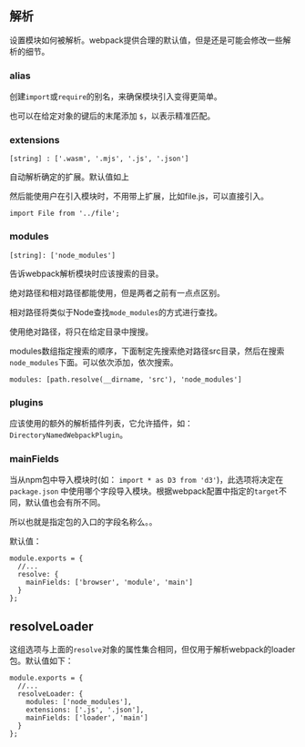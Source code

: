 ## 解析

设置模块如何被解析。webpack提供合理的默认值，但是还是可能会修改一些解析的细节。



### alias

创建`import`或`require`的别名，来确保模块引入变得更简单。

也可以在给定对象的键后的末尾添加 `$`，以表示精准匹配。



### extensions

```
[string] : ['.wasm', '.mjs', '.js', '.json']
```

自动解析确定的扩展。默认值如上



然后能使用户在引入模块时，不用带上扩展，比如file.js，可以直接引入。

```
import File from '../file';
```



### modules

```
[string]: ['node_modules']
```

告诉webpack解析模块时应该搜索的目录。

绝对路径和相对路径都能使用，但是两者之前有一点点区别。

相对路径将类似于Node查找`mode_modules`的方式进行查找。

使用绝对路径，将只在给定目录中搜搜。



modules数组指定搜索的顺序，下面制定先搜索绝对路径src目录，然后在搜索`node_modules`下面。可以依次添加，依次搜索。

```
modules: [path.resolve(__dirname, 'src'), 'node_modules']
```



### plugins

应该使用的额外的解析插件列表，它允许插件，如：`DirectoryNamedWebpackPlugin`。



### mainFields

当从npm包中导入模块时(如： `import * as D3 from 'd3'`)，此选项将决定在`package.json` 中使用哪个字段导入模块。根据webpack配置中指定的`target`不同，默认值也会有所不同。

所以也就是指定包的入口的字段名称么。。

默认值：

```
module.exports = {
  //...
  resolve: {
    mainFields: ['browser', 'module', 'main']
  }
};
```





## resolveLoader

这组选项与上面的`resolve`对象的属性集合相同，但仅用于解析webpack的loader包。默认值如下：

```
module.exports = {
  //...
  resolveLoader: {
    modules: ['node_modules'],
    extensions: ['.js', '.json'],
    mainFields: ['loader', 'main']
  }
};
```

